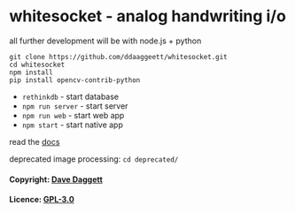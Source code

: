 # whitesocket - analog handwriting i/o

all further development will be with node.js + python

	git clone https://github.com/ddaaggeett/whitesocket.git
	cd whitesocket
	npm install
	pip install opencv-contrib-python

- `rethinkdb` - start database
- `npm run server` - start server
- `npm run web` - start web app
- `npm start` - start native app

read the [docs](https://github.com/ddaaggeett/whitesocket/wiki)

deprecated image processing: `cd deprecated/`

#### Copyright: [Dave Daggett](https://ddaaggeett.com)

#### Licence: **[GPL-3.0](https://github.com/ddaaggeett/whitesocket/blob/master/LICENSE)**
